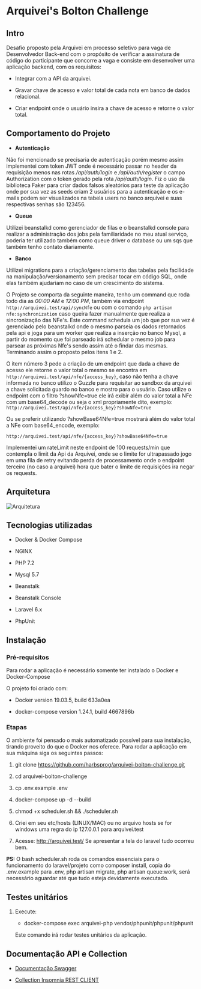 
# Arquivei's Bolton Challenge

  

## Intro

  

Desafio proposto pela Arquivei em processo seletivo para vaga de Desenvolvedor Back-end com o propósito de verificar a assinatura de código do participante que concorre a vaga e consiste em desenvolver uma aplicação backend, com os requisitos:

  

- Integrar com a API da arquivei.

- Gravar chave de acesso e valor total de cada nota em banco de dados relacional.

- Criar endpoint onde o usuário insira a chave de acesso e retorne o valor total.

  

## Comportamento do Projeto

- **Autenticação**

Não foi mencionado se precisaria de autenticação porém mesmo assim implementei com token JWT onde é necessário passar no header da requisição menos nas rotas */api/auth/login* e */api/auth/register* o campo Authorization com o token gerado pela rota */api/auth/login*. Fiz o uso da biblioteca Faker para criar dados falsos aleatórios para teste da aplicação onde por sua vez as seeds criam 2 usuários para a autenticação e os e-mails podem ser visualizados na tabela users no banco arquivei e suas respectivas senhas são 123456.

  

- **Queue**

Utilizei beanstalkd como gerenciador de filas e o beanstalkd console para realizar a administração dos jobs pela familiaridade no meu atual serviço, poderia ter utilizado também como queue driver o database ou um sqs que também tenho contato diariamente.

  

- **Banco**

Utilizei migrations para a criação/gerenciamento das tabelas pela facilidade na manipulação/versionamento sem precisar tocar em código SQL, onde elas também ajudariam no caso de um crescimento do sistema.

  

O Projeto se comporta da seguinte maneira, tenho um command que roda todo dia as *00:00 AM* e *12:00 PM*, também via endpoint `http://arquivei.test/api/syncNfe` ou com o comando `php artisan nfe:synchronization` caso queira fazer manualmente que realiza a sincronização das NFe's. Este command schedula um job que por sua vez é gerenciado pelo beanstalkd onde o mesmo parseia os dados retornados pela api e joga para um worker que realiza a inserção no banco Mysql, a partir do momento que foi parseado irá schedular o mesmo job para parsear as próximas Nfe's sendo assim até o findar das mesmas. Terminando assim o proposto pelos itens 1 e 2.

O item número 3 pede a criação de um endpoint que dada a chave de acesso ele retorne o valor total o mesmo se encontra em `http://arquivei.test/api/nfe/{access_key}`, caso não tenha a chave informada no banco utilizo o Guzzle para requisitar ao sandbox da arquivei a chave solicitada guardo no banco e mostro para o usuário. Caso utilize o endpoint com o filtro ?showNfe=true ele irá exibir além do valor total a NFe com um base64_decode ou seja o xml propriamente dito, exemplo: `http://arquivei.test/api/nfe/{access_key}?showNfe=true`

Ou se preferir utilizando ?showBase64Nfe=true mostrará além do valor total a NFe com base64_encode, exemplo:

`http://arquivei.test/api/nfe/{access_key}?showBase64Nfe=true`

Implementei um rateLimit neste endpoint de 100 requests/min que contempla o limit da Api da Arquivei, onde se o limite for ultrapassado jogo em uma fila de retry evitando perda de processamento onde o endpoint terceiro (no caso a arquivei) hora que bater o limite de requisições ira negar os requests.

  

## Arquitetura

![Arquitetura](https://raw.githubusercontent.com/harbsprog/arquivei-bolton-challenge/master/others/Arquitetura-Challenge.png)

  

## Tecnologias utilizadas

  

- Docker & Docker Compose

- NGINX

- PHP 7.2

- Mysql 5.7

- Beanstalk

- Beanstalk Console

- Laravel 6.x

- PhpUnit

## Instalação

  

### Pré-requisitos

Para rodar a aplicação é necessário somente ter instalado o Docker e Docker-Compose

O projeto foi criado com:

- Docker version 19.03.5, build 633a0ea

- docker-compose version 1.24.1, build 4667896b

  

### Etapas

O ambiente foi pensado o mais automatizado possível para sua instalação, tirando proveito do que o Docker nos oferece. Para rodar a aplicação em sua máquina siga os seguintes passos:

  

1. git clone https://github.com/harbsprog/arquivei-bolton-challenge.git

  

2. cd arquivei-bolton-challenge

  

3. cp .env.example .env

  

4. docker-compose up -d --build

  

5. chmod +x scheduler.sh && ./scheduler.sh

  

6. Criei em seu etc/hosts (LINUX/MAC) ou no arquivo hosts se for windows uma regra do ip 127.0.0.1 para arquivei.test

  

7. Acesse: http://arquivei.test/ Se apresentar a tela do laravel tudo ocorreu bem.

  
  

**PS:** O bash scheduler.sh roda os comandos essenciais para o funcionamento do laravel/projeto como composer install, copia do .env.example para .env, php artisan migrate, php artisan queue:work, será necessário aguardar até que tudo esteja devidamente executado.

  

## Testes unitários

1. Execute:
    - docker-compose exec arquivei-php vendor/phpunit/phpunit/phpunit

    Este comando irá rodar testes unitários da aplicação.

## Documentação API e Collection

  

- [Documentação Swagger](https://app.swaggerhub.com/apis-docs/harbsprog/BoltonChallenge/1.0.0)

- [Collection Insomnia REST CLIENT](https://raw.githubusercontent.com/harbsprog/arquivei-bolton-challenge/master/others/BoltonChallenge.yaml)